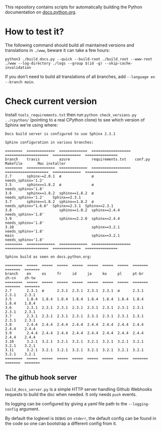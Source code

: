 This repository contains scripts for automatically building the Python
documentation on [docs.python.org](https://docs.python.org).


# How to test it?

The following command should build all maintained versions and
translations in `./www`, beware it can take a few hours:

```shell
python3 ./build_docs.py --quick --build-root ./build_root --www-root ./www --log-directory ./logs --group $(id -g) --skip-cache-invalidation
```

If you don't need to build all translations of all branches, add
`--language en --branch main`.


# Check current version

Install `tools_requirements.txt` then run `python check_versions.py
../cpython/` (pointing to a real CPython clone) to see which version
of Sphinx we're using where:

    Docs build server is configured to use Sphinx 2.3.1

    Sphinx configuration in various branches:

    ========  =============  =============  ==================  ====================  =============  ===============
    branch    travis         azure          requirements.txt    conf.py               Makefile       Mac installer
    ========  =============  =============  ==================  ====================  =============  ===============
    2.7       sphinx~=2.0.1  ø              ø                   needs_sphinx='1.2'
    3.5       sphinx==1.8.2  ø              ø                   needs_sphinx='1.8'
    3.6       sphinx==1.8.2  sphinx==1.8.2  ø                   needs_sphinx='1.2'    Sphinx==2.3.1
    3.7       sphinx==1.8.2  sphinx==1.8.2  ø                   needs_sphinx="1.6.6"  Sphinx==2.3.1  Sphinx==2.3.1
    3.8                      sphinx==1.8.2  sphinx==2.4.4       needs_sphinx='1.8'
    3.9                      sphinx==2.2.0  sphinx==2.4.4       needs_sphinx='1.8'
    3.10                                    sphinx==3.2.1       needs_sphinx='1.8'
    main                                    sphinx==3.2.1       needs_sphinx='1.8'
    ========  =============  =============  ==================  ====================  =============  ===============

    Sphinx build as seen on docs.python.org:

    ========  =====  =====  =====  =====  =====  =====  =====  =======  =======  =======
    branch    en     es     fr     id     ja     ko     pl     pt-br    zh-cn    zh-tw
    ========  =====  =====  =====  =====  =====  =====  =====  =======  =======  =======
    2.7       2.3.1  ø      2.3.1  2.3.1  2.3.1  2.3.1  ø      2.3.1    2.3.1    2.3.1
    3.5       1.8.4  1.8.4  1.8.4  1.8.4  1.8.4  1.8.4  1.8.4  1.8.4    1.8.4    1.8.4
    3.6       2.3.1  2.3.1  2.3.1  2.3.1  2.3.1  2.3.1  2.3.1  2.3.1    2.3.1    2.3.1
    3.7       2.3.1  2.3.1  2.3.1  2.3.1  2.3.1  2.3.1  2.3.1  2.3.1    2.3.1    2.3.1
    3.8       2.4.4  2.4.4  2.4.4  2.4.4  2.4.4  2.4.4  2.4.4  2.4.4    2.4.4    2.4.4
    3.9       2.4.4  2.4.4  2.4.4  2.4.4  2.4.4  2.4.4  2.4.4  2.4.4    2.4.4    2.4.4
    3.10      3.2.1  3.2.1  3.2.1  3.2.1  3.2.1  3.2.1  3.2.1  3.2.1    3.2.1    3.2.1
    3.11      3.2.1  3.2.1  3.2.1  3.2.1  3.2.1  3.2.1  3.2.1  3.2.1    3.2.1    3.2.1
    ========  =====  =====  =====  =====  =====  =====  =====  =======  =======  =======


## The github hook server

`build_docs_server.py` is a simple HTTP server handling Github Webhooks
requests to build the doc when needed. It only needs `push` events.

Its logging can be configured by giving a yaml file path to the
`--logging-config` argument.

By default the loglevel is `DEBUG` on `stderr`, the default config can
be found in the code so one can bootstrap a different config from it.
